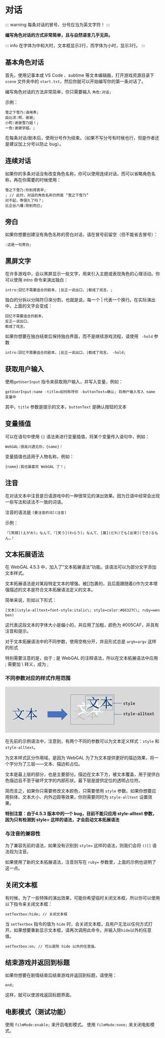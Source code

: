 # 对话

::: warning
每条对话的冒号、分号应当为英文字符！
:::

**编写角色对话的方式非常简单，且与自然语言几乎无异。**

::: info
在字体为中和大时，文本框显示2行，而字体为小时，显示3行。
:::

## 基本角色对话

首先，使用记事本或 VS Code 、sublime 等文本编辑器，打开游戏资源目录下 `scene` 文件夹中的 `start.txt`，然后你就可以开始编写你的第一条对话了。

编写角色对话的方法非常简单，你只需要输入 `角色:对话;`

示例：

``` ws
雪之下雪乃:请用茶;
由比滨:啊，谢谢;
小町:谢谢雪乃姐！;
一色:谢谢学姐。;
```

在每条对话/剧本后，使用分号作为结束。（如果不写分号有时候也行，但是作者还是建议加上分号以防止 bug）。

## 连续对话

如果你的多条对话没有改变角色名称，你可以使用连续对话，而可以省略角色名称，再在你需要的时候使用：

``` ws
雪之下雪乃:你到得真早;
; // 此时，对话的角色名称仍然是 “雪之下雪乃”
对不起，等很久了吗？;
比企谷八幡:刚到而已;
```

## 旁白

如果你想要创建没有角色名称的旁白对话，请在冒号前留空（但不能省去冒号）：

``` ws
:这是一句旁白;
```

## 黑屏文字

在许多游戏中，会以黑屏显示一些文字，用来引入主题或表现角色的心理活动。你可以使用 intro 命令来演出独白：

``` ws
intro:回忆不需要适合的剧本，|反正一说出口，|都成了戏言。;
```

独白的分拆以分隔符(|)来分割，也就是说，每一个 | 代表一个换行。在实际演出中，上面的文字会变成：

``` ws
回忆不需要适合的剧本，
反正一说出口，
都成了戏言。
```

如果你想要在独白结束后保持独白界面，而不是继续游戏流程，请使用 ` -hold` 参数

``` ws
intro:回忆不需要适合的剧本，|反正一说出口，|都成了戏言。 -hold;
```

## 获取用户输入

使用`getUserInput` 指令来获取用户输入，并写入变量，例如：

```
getUserInput:name -title=如何称呼你 -buttonText=确认; 将用户输入写入 name 变量中
```

其中，`title` 参数是提示的文本，`buttonText` 是确认按钮的文本

## 变量插值

可以在语句中使用 `{}` 语法来进行变量插值，将某个变量传入语句中，例如：

```
WebGAL:很高兴遇见你，{name}！
```

变量插值也适用于人物名称，例如：

```
{name}:我也最喜欢 WebGAL 了！;
```

## 注音

在对话文本中注音是日语游戏中的一种很常见的演出效果。因为日语中经常会出现一些写法和读法不一致的词语。

注音的语法是 `[要注音的词](注音)`

示例：

```
『[笑顔](えがお)』なんて、『[笑う](わらう)』なんて、[誰](だれ)でも[出来](でき)るもん…！
```

## 文本拓展语法

在 WebGAL 4.5.3 中，加入了“文本拓展语法”功能。该语法可以为部分文字添加文本样式。

文本拓展语法是对某段特定文本的增强。被[]包裹的，且后面跟随着()作为文本增强描述的文本是符合文本拓展语法定义的文本。

简单来说，形如以下形式：

```
[文本](style-alltext=font-style:italic\; style=color:#66327C\; ruby=wen ben)
```
这代表这段文本的字体大小是偏小的，并应用了加粗，颜色为 #005CAF，并具有注音和提示。

对于文本拓展语法中的不同参数，使用空格分开，并且形式总是 `argk=argv` 这样的形式

特别需要注意的是，由于 ; 是 WebGAL 的注释语法，所以在文本拓展语法中应用 ; 需要加 \ 转义，成为 \;

### 不同参数对应的样式作用范围

![text-enhance](text-enhance.png)

在先前的示例语法中，注意到，有两个不同的参数可以为文本定义样式：`style` 和 `style-alltext`。

为文本样式区分作用域，是因为 WebGAL 为了为文本提供更好的描边效果，将一个字分为了三层——文本、描边和占位。

文本是最上层的部分，也是主要部分。描边在文本下方，被文本覆盖，用于提供白色描边且不至于破坏文字的内部形状。最下层是提供定位的透明占位符。

简而言之，如果你只需要修改文本颜色，只需要使用 `style` 参数。如果你想要应用斜体、文本大小、内外边距等效果，你则需要同时为 `style-alltext` 设置效果。

**特别注意：由于4.5.3 版本中的一个 bug，目前不能只应用 style-alltext 参数，因为只有检测到 style= 这样的语法，才会启动文本拓展语法**

### 与注音的兼容性

为了兼容先前的语法，如果没有识别到 `style=` 这样的语法，则我们会将 `()[]` 语法视为注音。

如果使用了新的文本拓展语法，注音则写在 `ruby=` 参数里，上面的示例也说明了这一点。

## 关闭文本框

有时候，为了一些特殊的演出效果，可能你希望临时关闭文本框，所以你可以使用以下指令来关闭文本框：

``` ws
setTextbox:hide; // 关闭文本框
```

当 `setTextbox` 指令的值为 `hide` 时，会关闭文本框，且用户无法以任何方式打开。如果想要重新显示文本框，请再次调用此命令，并输入除`hide`以外的任意值。

``` ws
setTextbox:on; // 可以是除 hide 以外的任意值。
```

## 结束游戏并返回到标题

如果你想要在剧情结束后结束游戏并返回到标题，请使用：

``` ws
end;
```

这样，就可以使游戏返回标题界面。

## 电影模式（测试功能）

使用 `filmMode:enable;` 来开启电影模式。
使用 `filmMode:none;` 来关闭电影模式。
